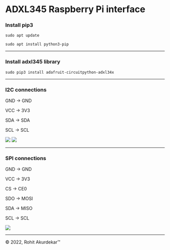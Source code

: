 # ADXL345 Raspberry Pi interface

<h3>Install pip3</h3>

    sudo apt update

    sudo apt install python3-pip

-------------------------------------------------------------------------------------------------------------

<h3>Install adxl345 library</h3>


    sudo pip3 install adafruit-circuitpython-adxl34x


--------------------------------------------------------------------------------------------

<h3> I2C connections </h3>
  
GND &rarr; GND

VCC &rarr; 3V3

SDA &rarr; SDA

SCL &rarr; SCL

<img src="https://cdn.pimylifeup.com/wp-content/uploads/2019/05/Raspberry-Pi-ADXL345-Accelerometer-Wiring-Schematic.png">

<img src="https://cdn.pimylifeup.com/wp-content/uploads/2019/05/Raspberry-Pi-ADXL345-Accelerometer-GPIO-PIns.png">

------------------------------------------------------------

<h3> SPI connections</h3>

GND &rarr; GND

VCC &rarr; 3V3

CS &rarr; CE0

SDO &rarr; MOSI

SDA &rarr; MISO

SCL &rarr; SCL

<img src="https://raw.githubusercontent.com/nagimov/adxl345spi/master/img/adxl345spi_schem.png">

-----------------------------------------------------------

&copy; 2022, Rohit Akurdekar&trade;
